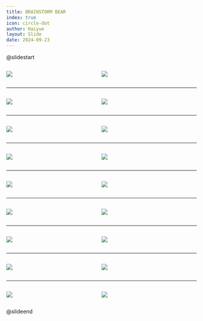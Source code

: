 ```yaml
---
title: BRAINSTORM BEAR
index: true
icon: circle-dot
author: Haiyue
layout: Slide
date: 2024-09-23
---
```

 
@slidestart

<div style="display:flex">
<div style="flex:1">

![](/reading/english/Level-N/BRAINSTORM%20BEAR/001.webp)
</div>
<div style="flex:1">

![](/reading/english/Level-N/BRAINSTORM%20BEAR/002.webp)
</div>
</div>

---

<div style="display:flex">
<div style="flex:1">

![](/reading/english/Level-N/BRAINSTORM%20BEAR/003.webp)
</div>
<div style="flex:1">

![](/reading/english/Level-N/BRAINSTORM%20BEAR/004.webp)
</div>
</div>

---

<div style="display:flex">
<div style="flex:1">

![](/reading/english/Level-N/BRAINSTORM%20BEAR/005.webp)
</div>
<div style="flex:1">

![](/reading/english/Level-N/BRAINSTORM%20BEAR/006.webp)
</div>
</div>

---

<div style="display:flex">
<div style="flex:1">

![](/reading/english/Level-N/BRAINSTORM%20BEAR/007.webp)
</div>
<div style="flex:1">

![](/reading/english/Level-N/BRAINSTORM%20BEAR/008.webp)
</div>
</div>

---

<div style="display:flex">
<div style="flex:1">

![](/reading/english/Level-N/BRAINSTORM%20BEAR/009.webp)
</div>
<div style="flex:1">

![](/reading/english/Level-N/BRAINSTORM%20BEAR/010.webp)
</div>
</div>

---

<div style="display:flex">
<div style="flex:1">

![](/reading/english/Level-N/BRAINSTORM%20BEAR/011.webp)
</div>
<div style="flex:1">

![](/reading/english/Level-N/BRAINSTORM%20BEAR/012.webp)
</div>
</div>

---

<div style="display:flex">
<div style="flex:1">

![](/reading/english/Level-N/BRAINSTORM%20BEAR/013.webp)
</div>
<div style="flex:1">

![](/reading/english/Level-N/BRAINSTORM%20BEAR/014.webp)
</div>
</div>

---

<div style="display:flex">
<div style="flex:1">

![](/reading/english/Level-N/BRAINSTORM%20BEAR/015.webp)
</div>
<div style="flex:1">

![](/reading/english/Level-N/BRAINSTORM%20BEAR/016.webp)
</div>
</div>

---

<div style="display:flex">
<div style="flex:1">

![](/reading/english/Level-N/BRAINSTORM%20BEAR/017.webp)
</div>
<div style="flex:1">

![](/reading/english/Level-N/BRAINSTORM%20BEAR/018.webp)
</div>
</div>

@slideend